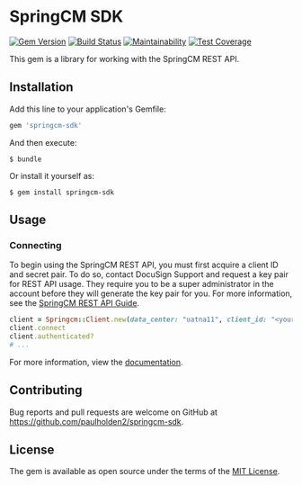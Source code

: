 # SpringCM SDK

[![Gem Version](https://badge.fury.io/rb/springcm-sdk.svg)](https://badge.fury.io/rb/springcm-sdk) [![Build Status](https://travis-ci.org/paulholden2/springcm-sdk.svg?branch=master)](https://travis-ci.org/paulholden2/springcm-sdk) [![Maintainability](https://api.codeclimate.com/v1/badges/06e1dd90fde417de15da/maintainability)](https://codeclimate.com/github/paulholden2/springcm-sdk/maintainability) [![Test Coverage](https://api.codeclimate.com/v1/badges/06e1dd90fde417de15da/test_coverage)](https://codeclimate.com/github/paulholden2/springcm-sdk/test_coverage)

This gem is a library for working with the SpringCM REST API.

## Installation

Add this line to your application's Gemfile:

```ruby
gem 'springcm-sdk'
```

And then execute:

    $ bundle

Or install it yourself as:

    $ gem install springcm-sdk

## Usage

### Connecting

To begin using the SpringCM REST API, you must first acquire a client ID and
secret pair. To do so, contact DocuSign Support and request a key pair for
REST API usage. They require you to be a super administrator in the account
before they will generate the key pair for you. For more information, see
the [SpringCM REST API Guide].

```ruby
client = Springcm::Client.new(data_center: "uatna11", client_id: "<your client ID>", client_secret: "<your client secret>")
client.connect
client.authenticated?
# ...
```

For more information, view the [documentation].

## Contributing

Bug reports and pull requests are welcome on GitHub at https://github.com/paulholden2/springcm-sdk.

## License

The gem is available as open source under the terms of the [MIT License](https://opensource.org/licenses/MIT).

[SpringCM REST API Guide]: https://developer.springcm.com/guides/rest-api-guide

[//]: # (TODO: Replace version tag below with vX.Y.Z)
[documentation]: https://rubydoc.info/github/paulholden2/springcm-sdk/0.1.1
